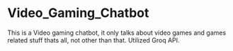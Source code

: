 # Video_Gaming_Chatbot
This is a Video gaming chatbot, it only talks about video games and games related stuff thats all, not other than that. Utilized Groq API. 

